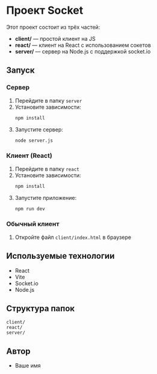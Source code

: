 # Проект Socket

Этот проект состоит из трёх частей:

- **client/** — простой клиент на JS
- **react/** — клиент на React с использованием сокетов
- **server/** — сервер на Node.js с поддержкой socket.io

## Запуск

### Сервер

1. Перейдите в папку `server`
2. Установите зависимости:
   ```bash
   npm install
   ```
3. Запустите сервер:
   ```bash
   node server.js
   ```

### Клиент (React)

1. Перейдите в папку `react`
2. Установите зависимости:
   ```bash
   npm install
   ```
3. Запустите приложение:
   ```bash
   npm run dev
   ```

### Обычный клиент

1. Откройте файл `client/index.html` в браузере

## Используемые технологии

- React
- Vite
- Socket.io
- Node.js

## Структура папок

```
client/
react/
server/
```

## Автор

- Ваше имя
